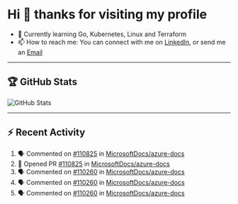 # Hi 👋 thanks for visiting my profile

- 🌱 Currently learning Go, Kubernetes, Linux and Terraform
- 📫 How to reach me: You can connect with me on [LinkedIn](https://www.linkedin.com/in/thepaulmacca/), or send me an [Email](mailto:pm@thepaulmacca.com)

---

## :trophy: GitHub Stats

![GitHub Stats](https://github-readme-stats.vercel.app/api?username=thepaulmacca&count_private=true&show_icons=true&theme=dark)

---

## :zap: Recent Activity

<!--START_SECTION:activity-->
1. 🗣 Commented on [#110825](https://github.com/MicrosoftDocs/azure-docs/issues/110825) in [MicrosoftDocs/azure-docs](https://github.com/MicrosoftDocs/azure-docs)
2. 💪 Opened PR [#110825](https://github.com/MicrosoftDocs/azure-docs/pull/110825) in [MicrosoftDocs/azure-docs](https://github.com/MicrosoftDocs/azure-docs)
3. 🗣 Commented on [#110260](https://github.com/MicrosoftDocs/azure-docs/issues/110260) in [MicrosoftDocs/azure-docs](https://github.com/MicrosoftDocs/azure-docs)
4. 🗣 Commented on [#110260](https://github.com/MicrosoftDocs/azure-docs/issues/110260) in [MicrosoftDocs/azure-docs](https://github.com/MicrosoftDocs/azure-docs)
5. 🗣 Commented on [#110260](https://github.com/MicrosoftDocs/azure-docs/issues/110260) in [MicrosoftDocs/azure-docs](https://github.com/MicrosoftDocs/azure-docs)
<!--END_SECTION:activity-->
